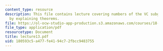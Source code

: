 ```yaml
---
content_type: resource
description: This file contains lecture covering numbers of the VC subgraph classes
  by explaining theorems.
file: https://ol-ocw-studio-app-production.s3.amazonaws.com/courses/18-465-topics-in-statistics-statistical-learning-theory-spring-2007/180593c5a477fe4194c72fbcc9483755_lecture13.pdf
file_type: application/pdf
resourcetype: Document
title: lecture13.pdf
uid: 180593c5-a477-fe41-94c7-2fbcc9483755
---
```

